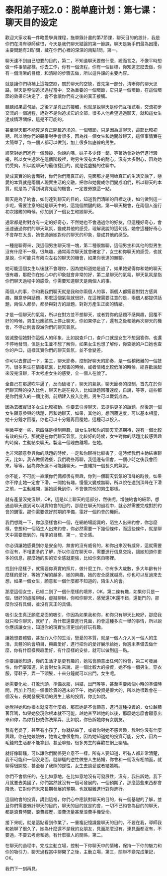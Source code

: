 # 泰阳弟子班2.0：脱单鹿计划：第七课：聊天目的设定

歡迎大家收看一件略愛學員課程，拖單錄計畫的第7節課，聊天目的的設計，我是你們在清岸導師蘇恨，今天是我們聊天結論的第一節課，聊天是新手們最為困擾，主要問題有2點1問，藏在你們心裡的深深的兩點1問，第一。

聊天達不到自己想要的目的，第二，不知道聊天要做什麼，總而言之，不像平時想做一件事情那樣，你去工作，你有一個流程，你有一個目標，你知道怎麼去做，你有一個清晰的目標，和清晰的步驟去做，所以這件課的主要內容。

就是讓你們填補上這塊空缺，關於聊天的空缺，首先第一部分，清晰你的聊天思路，聊天是整個追求過程當中，交為重要的一個環節，它只是一個環節，在這個環節的效果它決定了，會不會讓你們有之後的真正接觸。

聽聽如果這句話，之後才是真正的接觸，也就是說聊天是你們互相試看，交流初步交流的一個過程，絕對不是你追求它的全部，很多人他希望通過聊天，就和這女生達成情理關係，這是不可能的。

甚至聊天都不能算是真正開啟追求的，一個環節，只是因為這聊天，這部比較初期，所以說你們的競爭對手會很多，因為找一個女生和她開啟聊天，這個事情實在太簡單了，每一個人都可以做到，加上很多無底線的男生。

經常對她們進行一個騷擾，你說約嗎，妹子多少錢一銷，等著她會對她們進行騷擾，所以女生通常在這個階段裡，對男生沒有太多的耐心，沒有太多耐心，因為她們受夠，所以說聊天的最值捷目的，就是從虛擬的往聊中。

變成真實的約會面對，你們你們兩真正的，見面那才是開始真正的生活交融了，戀愛的本質就是兩個人現實生活的交融，把你和她變成你們變成咱們，所以聊天的本質，就是為了得到現實見面的機會，一定要勞據這一點。

聊天是為了約會，如何達到聊天的目的，知道我們清晰的目標之後，如何做到這一步呢，需要注意的就是聊天中的，這幾個關鍵的點，第一聊天機會，在兩個人進行初次接觸的時候，你加到了一個女生和她聊天。

通常都是對對方有一定的好奇心，不然她也不會通過你的好友，但這種好奇心，會迅速通過你們的聊天氣氛，變成其他的感受，理解我說的這句話，她會這種好奇心不會存在太長，她會通過她對你的聊天的印象，變成其他的感受。

一種是聊得來，我這個男生聊天埋一塊，第二種很無聊，這個男生和其他的型男生沒有什麼不一樣，很無趣，通常兩次聊天就會確定了，女生和你聊天的感受，也就是說，你可能只有兩次左右的聊天的機會，如果你表達的無聊。

她可能這個女生以後就不會理你，因為她知道她是過了，如果她覺得你和她的聊天很有趣，那麼你在她心中的印象就會非常的好，第二是聊天的氣氛，聊天氣氛是指你們聊天過程中的感受，你需要知道聊天是兩個人的事。

兩個人的事，你和我我們聊天就是我和你兩個人的事，兩個人都需要對對方感興趣，願意參與話題，那麼這個氣氛就很好，在這裡需要注意的是，兩個人都提供話題，兩個人都參，都參與對方的話題，對對方產生正面的情緒。

才是一個聊天的氣氛，所以在對方並不想聊天，或者對你的話題不感興趣，回覆不好的時候，男生也應該馬上停止聊天，你如果停止了，還有之後和她再次聊天的機會，不停止則會毀滅你們的聊天氣氛。

毀滅整個她對你這個人的印象，比如說查戶口，查戶口就是女生不想回答你，也還不停地發問，但是女生並不想了解你，如果女生也想了解你，你查她的戶口她也查你的戶口，這樣其實你們的聊天氣氛，並不會變差。

你可以去嘗試一下，第三，聊天節奏，控制好聊天的節奏，是一個稍微難的一個技巧，很多男生在情緒抗奮，比較害的時候，或者情緒比較低落的時候，總喜歡說起來沒完沒聊，不太考慮女生的感受，全一個人在說了。

全自己在那邊吹牛逼了，反而破壞了，聊天的氣氛，聊天節奏的控制，首先在於你們聊天時的投入比例，聊天也是在投入，比如話題回覆速度，自說，等等，這些都是你們投入的一個比例，前期建入投入比例，男生可以戰氣成為。

因為去確實很多女生比較被動，你要去引導聊天，去提供更多的話題，然後選一個女生願意參與的話題，再和她聊天，如果，其他的，想回覆速度，可以基本相當，她十分鐘才回覆，你也可以十分鐘再回覆她，這種可以投入。

稍微平衡一些，第四條是控制興趣，讓女生對和你的聊天充滿期待，還有一個比較有效的技巧，那就是在你們聊天氣氛，比較好的時候，女生對你的話題比較感興趣的時候，主動結束聊天，製造一個理由離場，在她。

也非常願意參與你的話題的時候，一定和你聊得比較害了，這時候我們主動結束聊天，比如，我去做個晚餐，我們晚些再聊，我這邊有個會，一個小時之後我會回來，等等，因為你永遠不可能讓聊天，一直維持一個長久的氣氛。

你不能，不可能一直讓你們倆都很有興趣，你到一個聊天氣氛的頂峰的時候，如果你不停止她一定會下滑，一開始有趣，慢慢又變成無聊，所以說在達到頂峰在下滑之前，一主動離開，讓她感覺到你，不會像其他的男生那樣。

就有產量沒完沒聊，OK，這是以上聊天的這部分，然後呢，增強約會的細節，想通過聊天達到可以現實約會的目的，那麼在聊天的過程中，就必然需要完成對於約會的鋪電，那你需要做好前期的準備，電好一個約會的機師。

我們想跳一下，你怎麼樣會和一個，在網絡場認識的，陌生人出來約會，你怎麼樣，會想和一個陌生人出來約會，你必然需要一下幾個條件，而這些條件，就是聊天中需要做到的，精準的目標，第一，安全感。

你必須讓她感覺到你是安全的，無害的沒有威脅的，和你出來沒有威脅，這就需要你沒有，不相更多的了解，所以你沒在聊天中，需要進行信息交換，讓她知道你更多的信息，那麼她的影的安全感就更強，比如你來自哪裡。

找到什麼樣子，就需要你真實的照片，做什麼工作，你有多大歲數，多大年齡有什麼樣的愛好，等她了解的越多，她的興趣，她的安全感就越高，你也可以反過來去想，如果一個女生，願意和一個什麼都不知道的，陌生人約會。

那麼這個女生，已經二到了一個什麼樣的境界，OK，第二條有趣，如果你只是一個，很好的虛擬聊辦，虛擬聊辦，你和你聊天，感覺還OK還不錯，還挺鬥的，那麼你沒有具備，並沒有真正的具備。

吸引女生真正願意見面的吸引，你因為如果我和你，和你只有聊天比較好，那麼我就只和你聊天，就好了，為什麼還要進行見面，約會這種多次一舉的事情，所以說你應該讓女生，知道你的現實生活更加的好玩有趣。

讓她想要體驗，甚至介入你的生活，戀愛的本質，就是一個人介入另一個人的生活，具體的約會項目，興趣愛好，進行把你的愛好展示給她，你週末準備去做什麼，你有什麼樣興趣愛好，有什麼樣的安排，就可以做到這一點。

你要讓她知道，你的生活才是更有趣的，她站會願意出任何的約會，第三可發展性，你們要知道，約會對女生來說，是一個比較大的投資，她不像一個男生，穿衣服，穿鞋子，弄一下頭髮，十來分鐘就可以出門，女生呢。

她需要化妝，打敗洗頭，準備衣服，糾結，出門等等，甚至需要兩個小時的準備時間，再加上可能一個很珍貴的週末的下午，她的投資是很大的，所以她很難會在一個沒有，長期發展預期的男生上級的投資，你比如說。

她覺得她和你根本就沒有什麼戲，那麼她是不會願意，進行這種投資的，女位越積著容嗎，如果她發現你根本就不可能，越她甚至越她的以後，那麼她怎麼會願意出來和你，為你打扮或你洗頭弄，比如說，你告訴她你有女朋友。

我有老婆了，甚至有小孩了，你就結婚了，或者你對她不感興趣，我對你沒有什麼興趣，你在她娘娘娘，她肯定會很愈悔，因為她知道她的投資可能，分文，因為一毛錢的生活都不能拿到，甚至聊騷，很多男生的喜歡在網上聊騷。

就好像聊騷，可以讓你們關係更介意不一樣，所有人要知道，所有人都非常清楚，我不可能和一個沒見面，就聊騷的逆性做戀人生結婚，你會和一個沒有相關面，就聊得很開放，甚至發了我照的逆性，女生去談愛或者結婚嗎。

你們不會信任的，在比如意地，在比如意地沒有可發展性，沒有，我告訴她，我下月就要去美國了，你們當然就沒有一個可發展的，一個預期了，那麼這些東西都會降低，它對你們未來長期發展的預期，也就越難進行對你進行。

這個約會的投資，講到這裡，你們心中應該對聊天的目的，有一個基礎的了解，並且你們需要勞計聊天的目的，聊天的目的就是約會，一切不已約會為目的的聊天，都是浪費時間，浪費經歷，浪費流量甚至浪費手機受命。

接下來呢，就是這點看到作業了，一重複記憶識變聊天的目的，不要在我，導師我和她聊了很久了，她為什麼還不是我的女朋友，見面那麼沒有，連見面都沒有，不要過，不要去考慮和她，有什麼獵人的關係，第二。

在聊天的過程中，完成主動立場，控制一下你聊天中的情緒，保持一下你的魅力和你的吸引力，聊天過程當中聊開了之後，主動立場，第三，關聯不變完成筆記，OK。

我們下一刻再見。